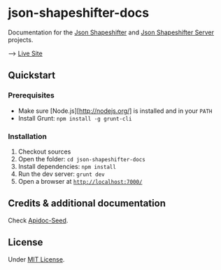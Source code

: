 # json-shapeshifter-docs

Documentation for the [Json Shapeshifter](https://github.com/fpoulin/json-shapeshifter) and [Json Shapeshifter Server](https://github.com/fpoulin/json-shapeshifter-server) projects.

--> [Live Site](https://fpoulin.github.com/json-shapeshifter-docs)

## Quickstart

### Prerequisites

  - Make sure [Node.js][http://nodejs.org/] is installed and in your `PATH`
  - Install Grunt: `npm install -g grunt-cli`

### Installation

  1. Checkout sources
  2. Open the folder: `cd json-shapeshifter-docs`
  3. Install dependencies: `npm install`
  4. Run the dev server: `grunt dev`
  5. Open a browser at [`http://localhost:7000/`](http://localhost:7000/)

## Credits & additional documentation

Check [Apidoc-Seed](https://github.com/lotaris/apidoc-seed).

## License

Under [MIT License](http://opensource.org/licenses/MIT).
